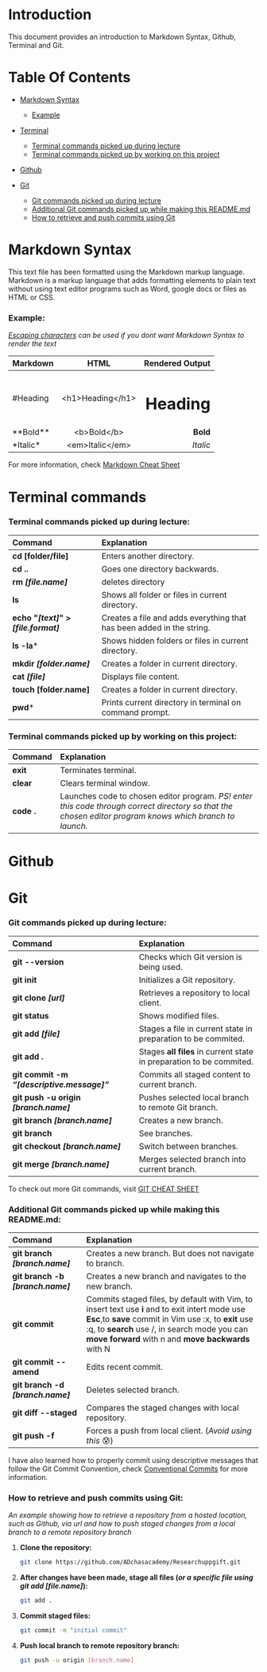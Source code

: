 # Introduction 
This document provides an introduction to Markdown Syntax, Github, Terminal and Git.

# Table Of Contents
- [Markdown Syntax](#markdown-syntax)
    - [Example](#example)
- [Terminal](#terminal)
    - [Terminal commands picked up during lecture](#terminal-commands-picked-up-during-lecture)
    - [Terminal commands picked up by working on this project](#terminal-commands-picked-up-by-working-on-this-project)
- [Github](#github)
- [Git](#git)

    - [Git commands picked up during lecture](#git-commands-picked-up-during-lecture)
    - [Additional Git commands picked up while making this README.md](#additional-git-commands-picked-up-while-making-this-readmemd)
    - [How to retrieve and push commits using Git](#how-to-retrieve-and-push-commits-using-git)


# Markdown Syntax
This text file has been formatted using the Markdown markup language. Markdown is a markup language that adds formatting elements to plain text without using text editor programs such as Word, google docs or files as HTML or CSS. 


### Example:
*[Escaping characters](https://www.markdownguide.org/basic-syntax/#escaping-characters) can be used if you dont want Markdown Syntax to render the text*

| Markdown    |      HTML      |  Rendered Output |
|----------|:-------------:|------:|
| \#Heading | \<h1>Heading\</h1> |<h1>Heading</h1>|
| \*\*Bold\*\*  |    \<b>Bold\</b>   |   <b>Bold</b>|
| \*Italic\*  |    \<em>Italic\</em>   |   <em>Italic</em>|


For more information, check
[Markdown Cheat Sheet](https://www.markdownguide.org/cheat-sheet/)



# Terminal commands

### Terminal commands picked up during lecture:

| Command | Explanation |
|:---	|:---	|
| **cd [folder/file]** | Enters another directory. |
| **cd ..** |  Goes one directory backwards. |
| **rm *[file.name]*** | deletes directory |
| **ls** |  Shows all folder or files in current directory.	|
| **echo "*[text]*" > *[file.format]*** | Creates a file and adds everything that has been added in the string. |
| **ls -la*** |  Shows hidden folders or files in current directory.	|
| **mkdir *[folder.name]*** |  Creates a folder in current directory.	|
| **cat *[file]*** |  Displays file content.	|
| **touch [folder.name]** |  Creates a folder in current directory. 	|
| **pwd*** |  Prints current directory in terminal on command prompt. |

### Terminal commands picked up by working on this project:

| Command | Explanation |
|:---	|:---	|
| **exit** | Terminates terminal. |
| **clear** | Clears terminal window. |
| **code .** |  Launches code to chosen editor program. *PS! enter this code through correct directory so that the chosen editor program knows which branch to launch.* |

# Github

# Git

### Git commands picked up during lecture:
| Command | Explanation |
|:---	|:---	|
| **git --version** | Checks which Git version is being used. |
| **git init** |  Initializes a Git repository.	|
| **git clone *[url]*** |  Retrieves a repository to local client.	|
| **git status** |  Shows modified files.	|
| **git add *[file]*** |  Stages a file in current state in preparation to be commited.	|
| **git add .** |  Stages  **all files** in current state in preparation to be commited.	|
| **git commit -m *“[descriptive.message]”*** |  Commits all staged content to current branch.|
| **git push -u origin *[branch.name]*** |  Pushes selected local branch to remote Git branch.	|
| **git branch *[branch.name]*** |  Creates a new branch.	|
| **git branch** |  See branches.	|
| **git checkout *[branch.name]*** |  Switch between branches.	|
| **git merge *[branch.name]*** |  Merges selected branch into current branch.	| 

To check out more Git commands, visit [GIT CHEAT SHEET](https://education.github.com/git-cheat-sheet-education.pdf)



### Additional Git commands picked up while making this README.md:
| Command | Explanation |
|:---	|:---	|
| **git branch *[branch.name]*** | Creates a new branch. But does not navigate to branch. |
| **git branch -b *[branch.name]*** |  Creates a new branch and navigates to the new branch.	|
| **git commit** |  Commits staged files, by default with Vim, to insert text use **i**  and to exit intert mode use **Esc**,to **save** commit in Vim use :x, to **exit** use :q, to **search** use /, in search mode you can **move forward** with n and **move backwards** with N |
| **git commit --amend** |  Edits recent commit.	|
| **git branch -d *[branch.name]*** |  Deletes selected branch.	|
| **git diff --staged** |  Compares the staged changes with local repository. |
| **git push -f** |  Forces a push from local client. (*Avoid using this* :cold_sweat:)	|

I have also learned how to properly commit using descriptive messages that follow the Git Commit Convention, check [Conventional Commits](https://www.conventionalcommits.org/en/v1.0.0/) for more information. 



### How to retrieve and push commits using Git:
*An example showing how to retrieve a repository from a hosted location, such as Github, via url and how to push staged changes from a local branch to a remote repository branch*

1. **Clone the repository:**
    ```bash
    git clone https://github.com/ADchasacademy/Researchuppgift.git
    ```
2. **After changes have been made, stage all files (*or a specific file using git add [file.name]*):**
    ```bash
    git add .
    ```
3. **Commit staged files:**
    ```bash
    git commit -m "initial commit" 
    ```
 4. **Push local branch to remote repository branch:**
    ```bash
    git push -u origin [branch.name]
    ```



